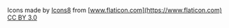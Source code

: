 Icons made by [Icons8](https://icons8.com/icons) from [www.flaticon.com](https://www.flaticon.com)
[CC BY 3.0](https://creativecommons.org/licenses/by/3.0/)
